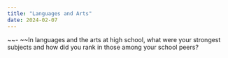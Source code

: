 ```yaml
---
title: "Languages and Arts"
date: 2024-02-07
---
```


~~- ~~In languages and the arts at high school, what were your strongest subjects and how did you rank in those among your school peers?
